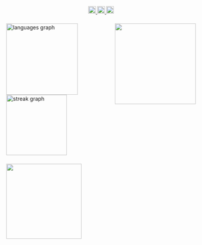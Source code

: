 <div align="center">
  <a href="https://www.linkedin.com/in/lucas-de-souza-moro-a52084311/" target="_blank">
    <img src="https://img.shields.io/static/v1?message=LinkedIn&logo=linkedin&label=&color=0077B5&logoColor=white&labelColor=&style=for-the-badge" height="20" alt="linkedin logo"  />
  </a>
  <a href="lucas.sm.souza@gmail.com" target="_blank">
    <img src="https://img.shields.io/static/v1?message=Gmail&logo=gmail&label=&color=D14836&logoColor=white&labelColor=&style=for-the-badge" height="20" alt="gmail logo"  />
  </a>
  <a href="https://www.instagram.com/lucasmmoro/" target="_blank">
    <img src="https://img.shields.io/static/v1?message=Instagram&logo=instagram&label=&color=E4405F&logoColor=white&labelColor=&style=for-the-badge" height="20" alt="instagram logo"  />
  </a>
</div>

###

<img align="right" height="215" src="https://i.imgur.com/ZFW3zyW.gif"  />

###

<div align="left">
  <img src="https://github-readme-stats.vercel.app/api/top-langs?username=lucassmoro&locale=en&hide_title=false&layout=compact&card_width=320&langs_count=5&theme=dark&hide_border=true&order=2" height="190" alt="languages graph"  />
  <img src="https://streak-stats.demolab.com?user=lucassmoro&locale=en&mode=daily&theme=dark&hide_border=true&border_radius=10&date_format=M%20j%5B,%20Y%5D&order=3" height="161" alt="streak graph"  />
</div>

###

<img align="left" height="200" src="https://i.imgur.com/ot1mIqy.gif"  />

###
